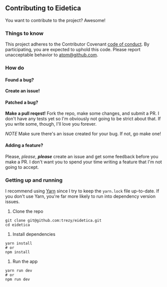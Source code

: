 ## Contributing to Eidetica

You want to contribute to the project? Awesome!

### Things to know

This project adheres to the Contributor Covenant [code of conduct](CODE_OF_CONDUCT.md). By participating, you are expected to uphold this code. Please report unacceptable behavior to atom@github.com.

### How do

#### Found a bug?

**Create an issue!**

#### Patched a bug?

**Make a pull reqest!** Fork the repo, make some changes, and submit a PR. I don't have any tests yet so I'm obviously not going to be strict about that. If you write some, though, I'll love you forever.

*NOTE*
Make sure there's an issue created for your bug. If not, go make one!

#### Adding a feature?

Please, *please*, ***please*** create an issue and get some feedback before you make a PR. I don't want you to spend your time writing a feature that I'm not going to accept.

### Getting up and running

I recommend using [Yarn](https://yarnpkg.com/en/) since I try to keep the `yarn.lock` file up-to-date. If you don't use Yarn, you're far more likely to run into dependency version issues.

1. Clone the repo
  ```
  git clone git@github.com:trezy/eidetica.git
  cd eidetica
  ```
1. Install dependencies
  ```shell
  yarn install
  # or
  npm install
  ```
1. Run the app
  ```shell
  yarn run dev
  # or
  npm run dev
  ```

